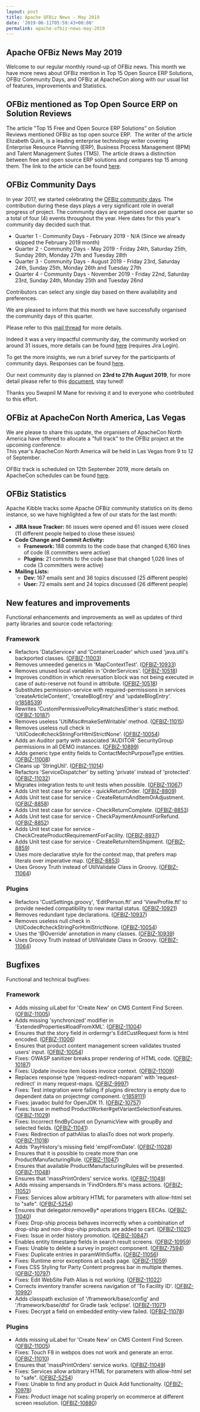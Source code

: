 ```yaml
---
layout: post
title: Apache OFBiz News - May 2019
date: '2019-06-11T05:59:43+00:00'
permalink: apache-ofbiz-news-may-2019
---
```

<h2>Apache OFBiz News May 2019</h2> 
  <p>Welcome to our regular monthly round-up of OFBiz news. This month we have more news about OFBiz mention in Top 15 Open Source ERP Solutions, OFBiz Community Days, and OFBiz at ApacheCon along with our usual list of features, improvements and Statistics.</p> 
  <h2>OFBiz mentioned as Top Open Source ERP on Solution Reviews</h2> 
  <p>The article &quot;Top 15 Free and Open Source ERP Solutions&quot; on Solution Reviews mentioned OFBiz as top open source ERP.&nbsp; The writer of the article Elizabeth Quirk, is a leading enterprise technology writer covering Enterprise Resource Planning (ERP), Business Process Management (BPM) and Talent Management Suites (TMS). The article draws a distinction between free and open source ERP solutions and compares top 15 among them. The link to the article can be found <a href="https://solutionsreview.com/enterprise-resource-planning/top-15-free-and-open-source-erp-solutions/" target="_blank">here</a>.</p> 
  <h2>OFBiz Community Days</h2> 
  <p>In year 2017, we started celebrating the <a href="https://cwiki.apache.org/confluence/display/OFBIZ/OFBiz+Community+Days" target="_blank">OFBiz community days</a>. The contribution during these days plays a very significant role in overall progress of project. The community days are organised once per quarter so a total of four (4) events throughout the year. Here dates for this year's community day decided such that.</p> 
  <ul> 
    <li>Quarter 1 - Community Days - February 2019 - N/A (Since we already skipped the February 2019 month)</li> 
    <li>Quarter 2 - Community Days - May 2019 - Friday 24th, Saturday 25th, Sunday 26th, Monday 27th and Tuesday 28th</li> 
    <li>Quarter 3 - Community Days - August 2019 - Friday 23rd, Saturday 24th, Sunday 25th, Monday 26th and Tuesday 27th</li> 
    <li>Quarter 4 - Community Days - November 2019 - Friday 22nd, Saturday 23rd, Sunday 24th, Monday 25th and Tuesday 26nd</li> 
  </ul> 
  <p>Contributors can select any single day based on there availability and preferences.</p> 
  <p>We are pleased to inform that this month we have successfully organised the community days of this quarter.&nbsp;</p> 
  <p>Please refer to this <a href="https://markmail.org/thread/kc2pi3oib7tydt2y">mail thread</a>&nbsp;for more details.</p> 
  <p>Indeed it was a very impactful community day, the community worked on around 31 issues, more details can be found <a href="https://issues.apache.org/jira/secure/RapidBoard.jspa?rapidView=318&amp;projectKey=OFBIZ&amp;view=reporting&amp;chart=sprintRetrospective&amp;sprint=523">here</a> (requires Jira Login).</p> 
  <p>To get the more insights, we run a brief survey for the participants of community days. Responses can be found <a href="https://cwiki.apache.org/confluence/display/OFBIZ/May+2019+-+Community+Day+Survey">here</a>.</p> 
  <p>Our next community day is planned on <span><strong>23rd to <span><strong>27th <span><strong>August 2019</strong></span></strong></span></strong><span><span>, for more detail please refer to this <a href="https://cwiki.apache.org/confluence/display/OFBIZ/OFBiz+Community+Days+Dates">document</a>, stay tuned!</span></span></span></p> 
  <p>Thanks you Swapnil M Mane for reviving it and to everyone who contributed to this effort.</p> 
  <p> </p> 
  <h2>OFBiz at ApacheCon North America, Las Vegas</h2> 
  <p>We are please to share this update, the organisers of ApacheCon North America have offered to allocate a &quot;full track&quot; to the OFBiz project at the upcoming conference.<br />This year's ApacheCon North America will be held in Las Vegas from 9 to 12 of September.</p> 
  <p>OFBiz track is scheduled on 12th September 2019, more details on ApacheCon schedules can be found <a href="https://www.apachecon.com/acna19/schedule.html">here</a>.<br /></p> 
  <h2>OFBiz Statistics</h2> 
  <p>Apache Kibble tracks some Apache OFBiz community statistics on its demo instance, so we have highlighted a few of our stats for the last month:</p> 
  <ul> 
    <li><strong>JIRA Issue Tracker:</strong> <span style="color: #333333; font-family: &quot;Helvetica Neue&quot;, Helvetica, Arial, sans-serif; font-size: 14px; --darkreader-inline-color:#2a2f32;">86</span>&nbsp;issues were opened and 61 issues were closed (11 different people helped to close these issues)</li> 
    <li><strong>Code Change and Commit Activity:</strong> 
      <ul> 
        <li><strong>Framework: </strong>188 commits to the code base that changed 6,160 lines of code (8 committers were active)</li> 
        <li><strong>Plugins: </strong>21 commits to the code base that changed 1,026 lines of code (3 committers were active)</li> 
      </ul> 
    </li> 
    <li><strong>Mailing Lists:</strong> 
      <ul> 
        <li><strong>Dev: </strong>167 emails sent and 36 topics discussed (25 different people)</li> 
        <li><strong>User: </strong>72 emails sent and 24 topics discussed (26 different people)</li> 
      </ul> 
    </li> 
  </ul> 
  <p> </p> 
  <h2>New features and improvements</h2>Functional enhancements and improvements as well as updates of third party libraries and source code refactoring:
  
  
  
  
  
  
  
  <h3>Framework</h3> 
  <ul> 
    <li>Refactors 'DataServices' and 'ContainerLoader' which used 'java.util's backported classes. (<a href="https://issues.apache.org/jira/browse/OFBIZ-11003">OFBIZ-11003</a>)</li> 
    <li>Removes unneeded generics in 'MapContextTest'. (<a href="https://issues.apache.org/jira/browse/OFBIZ-10933">OFBIZ-10933</a>)</li> 
    <li>Removes unused local variables in 'OrderServices'. (<a href="https://issues.apache.org/jira/browse/OFBIZ-10518">OFBIZ-10518</a>)</li> 
    <li>Improves condition in which reversation block was not being executed in case of auto-reserve not found in attribute. (<a href="https://issues.apache.org/jira/browse/OFBIZ-10518">OFBIZ-10518</a>)</li> 
    <li>Substitutes permission-service with required-permissions in services 'createArticleContent', 'createBlogEntry' and 'updateBlogEntry'. (<a href="https://svn.apache.org/viewvc?view=revision&amp;revision=1858539">r1858539</a>)</li> 
    <li>Rewrites 'CustomPermissivePolicy#matchesEither's static method. (<a href="https://issues.apache.org/jira/browse/OFBIZ-10187">OFBIZ-10187</a>)</li> 
    <li>Removes useless 'UtilMisc#makeSetWritable' method. (<a href="https://issues.apache.org/jira/browse/OFBIZ-11015">OFBIZ-11015</a>)</li> 
    <li>Removes useless null check in 'UtilCodec#checkStringForHtmlStrictNone'. (<a href="https://issues.apache.org/jira/browse/OFBIZ-10054">OFBIZ-10054</a>)</li> 
    <li>Adds an Auditor party with associated 'AUDITOR' SecurityGroup permissions in all DEMO instances. (<a href="https://issues.apache.org/jira/browse/OFBIZ-10899">OFBIZ-10899</a>)</li> 
    <li>Adds generic type entity fields to ContactMechPurposeType entities. (<a href="https://issues.apache.org/jira/browse/OFBIZ-11008">OFBIZ-11008</a>)</li> 
    <li>Cleans up 'StringUtil'. (<a href="https://issues.apache.org/jira/browse/OFBIZ-11014">OFBIZ-11014</a>)</li> 
    <li>Refactors 'ServiceDispatcher' by setting 'private' instead of 'protected'. (<a href="https://issues.apache.org/jira/browse/OFBIZ-11032">OFBIZ-11032</a>)</li> 
    <li>Migrates integration tests to unit tests when possible. (<a href="https://issues.apache.org/jira/browse/OFBIZ-11067">OFBIZ-11067</a>)</li> 
    <li>Adds Unit test case for service - quickReturnOrder. (<a href="https://issues.apache.org/jira/browse/OFBIZ-8809">OFBIZ-8809</a>)</li> 
    <li>Adds Unit test case for service - CreateReturnAndItemOrAdjustment. (<a href="https://issues.apache.org/jira/browse/OFBIZ-8858">OFBIZ-8858</a>)</li> 
    <li>Adds Unit test case for service - CheckReturnComplete. (<a href="https://issues.apache.org/jira/browse/OFBIZ-8853">OFBIZ-8853</a>)</li> 
    <li>Adds Unit test case for service - CheckPaymentAmountForRefund. (<a href="https://issues.apache.org/jira/browse/OFBIZ-8852">OFBIZ-8852</a>)</li> 
    <li>Adds Unit test case for service - CheckCreateProductRequirementForFacility. (<a href="https://issues.apache.org/jira/browse/OFBIZ-8937">OFBIZ-8937</a>)</li> 
    <li>Adds Unit test case for service - CreateReturnItemShipment. (<a href="https://issues.apache.org/jira/browse/OFBIZ-8859">OFBIZ-8859</a>)</li> 
    <li>Uses more declarative style for the context map, that prefers map literals over imperative map. (<a href="https://issues.apache.org/jira/browse/OFBIZ-8853">OFBIZ-8853</a>)</li> 
    <li>Uses Groovy Truth instead of UtilValidate Class in Groovy. (<a href="https://issues.apache.org/jira/browse/OFBIZ-11064">OFBIZ-11064</a>)</li> 
  </ul> 
  <h3>Plugins</h3> 
  <ul> 
    <li>Refactors 'CustSettings.groovy', 'EditPerson.ftl' and 'ViewProfile.ftl' to provide needed compatibility to new marital status. (<a href="https://issues.apache.org/jira/browse/OFBIZ-10921">OFBIZ-10921</a>)</li> 
    <li>Removes redundant type declarations. (<a href="https://issues.apache.org/jira/browse/OFBIZ-10937">OFBIZ-10937</a>)</li> 
    <li>Removes useless null check in UtilCodec#checkStringForHtmlStrictNone. (<a href="https://issues.apache.org/jira/browse/OFBIZ-10054">OFBIZ-10054</a>)</li> 
    <li>Uses the ‘@Override’ annotation in many classes. (<a href="https://issues.apache.org/jira/browse/OFBIZ-10939">OFBIZ-10939</a>)</li> 
    <li>Uses Groovy Truth instead of UtilValidate Class in Groovy. (<a href="https://issues.apache.org/jira/browse/OFBIZ-11064">OFBIZ-11064</a>)</li> 
  </ul> 
  <h2>Bugfixes</h2>Functional and technical bugfixes:
  
  
  
  
  
  
  
  <h3>Framework</h3> 
  <ul> 
    <li>Adds missing uiLabel for 'Create New' on CMS Content Find Screen. (<a href="https://issues.apache.org/jira/browse/OFBIZ-11005">OFBIZ-11005</a>)</li> 
    <li>Adds missing 'synchronized' modifier in 'ExtendedProperties#loadFromXML'. (<a href="https://issues.apache.org/jira/browse/OFBIZ-11004">OFBIZ-11004</a>)</li> 
    <li>Ensures that the story field in ordermgr's EditCustRequest form is html encoded. (<a href="https://issues.apache.org/jira/browse/OFBIZ-11006">OFBIZ-11006</a>)</li> 
    <li>Ensures that product content management screen validates trusted users' input. (<a href="https://issues.apache.org/jira/browse/OFBIZ-10054">OFBIZ-10054</a>)</li> 
    <li>Fixes: OWASP sanitizer breaks proper rendering of HTML code. (<a href="https://issues.apache.org/jira/browse/OFBIZ-10187">OFBIZ-10187</a>)</li> 
    <li>Fixes: Update invoice item looses invoice context. (<a href="https://issues.apache.org/jira/browse/OFBIZ-11009">OFBIZ-11009</a>)</li> 
    <li>Replaces response type 'request-redirect-noparam' with 'request-redirect' in many request-maps. (<a href="https://issues.apache.org/jira/browse/OFBIZ-9997">OFBIZ-9997</a>)</li> 
    <li>Fixes: Test integration were failing if plugins directory is empty due to dependent data on projectmgr component. (<a href="https://svn.apache.org/viewvc?view=revision&amp;revision=1859111">r1859111</a>)</li> 
    <li>Fixes: javadoc build for OpenJDK 11. (<a href="https://issues.apache.org/jira/browse/OFBIZ-10757">OFBIZ-10757</a>)</li> 
    <li>Fixes: Issue in method ProductWorker#getVariantSelectionFeatures. (<a href="https://issues.apache.org/jira/browse/OFBIZ-11029">OFBIZ-11029</a>)</li> 
    <li>Fixes: Incorrect findByCount on DynamicView with groupBy and selected fields. (<a href="https://issues.apache.org/jira/browse/OFBIZ-11041">OFBIZ-11041</a>)</li> 
    <li>Fixes: Redirection of pathAlias to aliasTo does not work properly. (<a href="https://issues.apache.org/jira/browse/OFBIZ-11018">OFBIZ-11018</a>)</li> 
    <li>Adds 'PayHistory's missing field 'emplFromDate'. (<a href="https://issues.apache.org/jira/browse/OFBIZ-11028">OFBIZ-11028</a>)</li> 
    <li>Ensures that it is possible to create more than one ProductManufacturingRule. (<a href="https://issues.apache.org/jira/browse/OFBIZ-11047">OFBIZ-11047</a>)</li> 
    <li>Ensures that available ProductManufacturingRules will be presented. (<a href="https://issues.apache.org/jira/browse/OFBIZ-11048">OFBIZ-11048</a>)</li> 
    <li>Ensures that 'massPrintOrders' service works. (<a href="https://issues.apache.org/jira/browse/OFBIZ-11049">OFBIZ-11049</a>)</li> 
    <li>Adds missing ampersands in 'FindOrders.ftl's mass actions. (<a href="https://issues.apache.org/jira/browse/OFBIZ-11052">OFBIZ-11052</a>)</li> 
    <li>Fixes: Services allow arbitrary HTML for parameters with allow-html set to &quot;safe&quot;. (<a href="https://issues.apache.org/jira/browse/OFBIZ-5254">OFBIZ-5254</a>)</li> 
    <li>Ensures that delegator.removeBy* operations triggers EECAs. (<a href="https://issues.apache.org/jira/browse/OFBIZ-11040">OFBIZ-11040</a>)</li> 
    <li>Fixes: Drop-ship process behaves incorrectly when a combination of drop-ship and non-drop-ship products are added to cart. (<a href="https://issues.apache.org/jira/browse/OFBIZ-11021">OFBIZ-11021</a>)</li> 
    <li>Fixes: Issue in order history promotion. (<a href="https://issues.apache.org/jira/browse/OFBIZ-10847">OFBIZ-10847</a>)</li> 
    <li>Enables entity timestamp fields in search result screens. (<a href="https://issues.apache.org/jira/browse/OFBIZ-10959">OFBIZ-10959</a>)</li> 
    <li>Fixes: Unable to delete a survey in project component. (<a href="https://issues.apache.org/jira/browse/OFBIZ-7594">OFBIZ-7594</a>)</li> 
    <li>Fixes: Duplicate entries in paramWithSuffix. (<a href="https://issues.apache.org/jira/browse/OFBIZ-11056">OFBIZ-11056</a>)</li> 
    <li>Fixes: Runtime error exceptions at Leads page. (<a href="https://issues.apache.org/jira/browse/OFBIZ-11059">OFBIZ-11059</a>)</li> 
    <li>Fixes CSS Styling for Party Content progress bar in multiple themes. (<a href="https://issues.apache.org/jira/browse/OFBIZ-10797">OFBIZ-10797</a>)</li> 
    <li>Fixes: Edit WebSite Path Alias is not working. (<a href="https://issues.apache.org/jira/browse/OFBIZ-11022">OFBIZ-11022</a>)</li> 
    <li>Corrects inventory transfer screens navigation of 'To Facility ID'. (<a href="https://issues.apache.org/jira/browse/OFBIZ-10992">OFBIZ-10992</a>)</li> 
    <li>Adds classpath exclusion of '/framework/base/config' and '/framework/base/dtd' for Gradle task 'eclipse'. (<a href="https://issues.apache.org/jira/browse/OFBIZ-11071">OFBIZ-11071</a>)</li> 
    <li>Fixes: Decrypt a field on embedded entity-view failed. (<a href="https://issues.apache.org/jira/browse/OFBIZ-11078">OFBIZ-11078</a>)</li> 
  </ul> 
  <h3>Plugins</h3> 
  <ul> 
    <li>Adds missing uiLabel for 'Create New' on CMS Content Find Screen. (<a href="https://issues.apache.org/jira/browse/OFBIZ-11005">OFBIZ-11005</a>)</li> 
    <li>Fixes: Touch F8 in webpos does not work and generate an error. (<a href="https://issues.apache.org/jira/browse/OFBIZ-11010">OFBIZ-11010</a>)</li> 
    <li>Ensures that 'massPrintOrders' service works. (<a href="https://issues.apache.org/jira/browse/OFBIZ-11049">OFBIZ-11049</a>)</li> 
    <li>Fixes: Services allow arbitrary HTML for parameters with allow-html set to &quot;safe&quot;. (<a href="https://issues.apache.org/jira/browse/OFBIZ-5254">OFBIZ-5254</a>)</li> 
    <li>Fixes: Unable to find any product in Quick Add functionality. (<a href="https://issues.apache.org/jira/browse/OFBIZ-10978">OFBIZ-10978</a>)</li> 
    <li>Fixes: Product image not scaling properly on ecommerce at different screen resolution. (<a href="https://issues.apache.org/jira/browse/OFBIZ-10880">OFBIZ-10880</a>)</li> 
  </ul>
